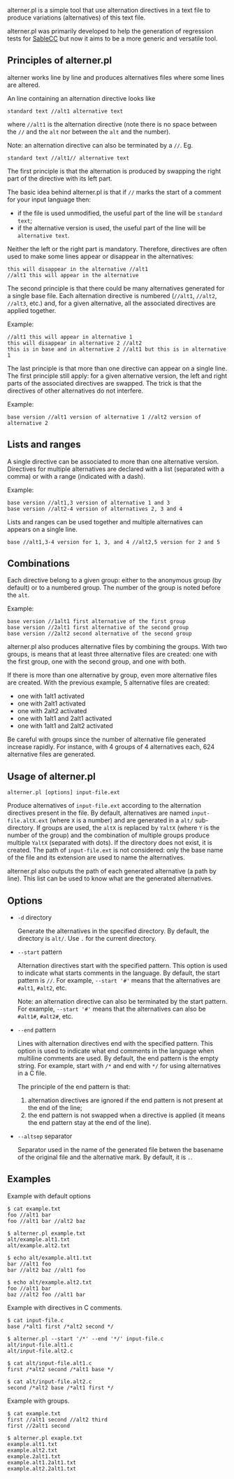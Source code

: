 alterner.pl is a simple tool that use alternation directives in a text file to produce variations (alternatives) of this text file.

alterner.pl was primarily developed to help the generation of regression tests for [SableCC][1] but now it aims to be a more generic and versatile tool.

  [1]: http://sablecc.org

Principles of alterner.pl
-------------------------

alterner works line by line and produces alternatives files where some lines are altered.

An line containing an alternation directive looks like

    standard text //alt1 alternative text

where `//alt1` is the alternation directive (note there is no space between the `//` and the `alt` nor between the `alt` and the number).

Note: an alternation directive can also be terminated by a `//`.
Eg.

    standard text //alt1// alternative text

The first principle is that the alternation is produced by swapping the right part of the directive with its left part.

The basic idea behind alterner.pl is that if `//` marks the start of a comment for your input language then:

* if the file is used unmodified, the useful part of the line will be `standard text`;
* if the alternative version is used, the useful part of the line will be `alternative text`.

Neither the left or the right part is mandatory.
Therefore, directives are often used to make some lines appear or disappear in the alternatives:

    this will disappear in the alternative //alt1
    //alt1 this will appear in the alternative


The second principle is that there could be many alternatives generated for a single base file.
Each alternation directive is numbered (`//alt1`, `//alt2`, `//alt3`, etc.) and, for a given alternative, all the associated directives are applied together.

Example:

    //alt1 this will appear in alternative 1
    this will disappear in alternative 2 //alt2
    this is in base and in alternative 2 //alt1 but this is in alternative 1

The last principle is that more than one directive can appear on a single line.
The first principle still apply: for a given alternative version, the left and right parts of the associated directives are swapped.
The trick is that the directives of other alternatives do not interfere.

Example:

    base version //alt1 version of alternative 1 //alt2 version of alternative 2


Lists and ranges
----------------

A single directive can be associated to more than one alternative version.
Directives for multiple alternatives are declared with a list (separated with a comma) or with a range (indicated with a dash).

Example:

    base version //alt1,3 version of alternative 1 and 3
    base version //alt2-4 version of alternatives 2, 3 and 4

Lists and ranges can be used together and multiple alternatives can appears on a single line.

    base //alt1,3-4 version for 1, 3, and 4 //alt2,5 version for 2 and 5


Combinations
------------

Each directive belong to a given group: either to the anonymous group (by default) or to a numbered group.
The number of the group is noted before the `alt`.

Example:

	base version //1alt1 first alternative of the first group
	base version //2alt1 first alternative of the second group
	base version //2alt2 second alternative of the second group

alterner.pl also produces alternative files by combining the groups.
With two groups, is means that at least three alternative files are created: one with the first group, one with the second group, and one with both.

If there is more than one alternative by group, even more alternative files are created.
With the previous example, 5 alternative files are created:

* one with 1alt1 activated
* one with 2alt1 activated
* one with 2alt2 activated
* one with 1alt1 and 2alt1 activated
* one with 1alt1 and 2alt2 activated

Be careful with groups since the number of alternative file generated increase rapidly.
For instance, with 4 groups of 4 alternatives each, 624 alternative files are generated.

Usage of alterner.pl
--------------------

    alterner.pl [options] input-file.ext

Produce alternatives of `input-file.ext` according to the alternation directives present in the file.
By default, alternatives are named `input-file.altX.ext` (where `X` is a number) and are generated in a `alt/` sub-directory.
If groups are used, the `altX` is replaced by `YaltX` (where `Y` is the number of the group) and the combination of multiple groups produce multiple `YaltX` (separated with dots).
If the directory does not exist, it is created.
The path of `input-file.ext` is not considered: only the base name of the file and its extension are used to name the alternatives.

alterner.pl also outputs the path of each generated alternative (a path by line).
This list can be used to know what are the generated alternatives.


Options
-------

* `-d` directory

  Generate the alternatives in the specified directory.
  By default, the directory is `alt/`.
  Use `.` for the current directory.

* `--start` pattern

  Alternation directives start with the specified pattern.
  This option is used to indicate what starts comments in the language.
  By default, the start pattern is `//`.
  For example, `--start '#'` means that the alternatives are `#alt1`, `#alt2`, etc.

  Note: an alternation directive can also be terminated by the start pattern.
  For example, `--start '#'` means that the alternatives can also be `#alt1#`, `#alt2#`, etc.

* `--end` pattern

  Lines with alternation directives end with the specified pattern.
  This option is used to indicate what end comments in the language when multiline comments are used.
  By default, the end pattern is the empty string. 
  For example, start with `/*` and end with `*/` for using alternatives in a C file. 

  The principle of the end pattern is that:

  1. alternation directives are ignored if the end pattern is not present at the end of the line;
  2. the end pattern is not swapped when a directive is applied (it means the end pattern stay at the end of the line).

* `--altsep` separator

  Separator used in the name of the generated file betwen the basename of the original file and the alternative mark.
  By default, it is `.`.

Examples
--------

Example with default options

    $ cat example.txt
    foo //alt1 bar
    foo //alt1 bar //alt2 baz

    $ alterner.pl example.txt
    alt/example.alt1.txt
    alt/example.alt2.txt

    $ echo alt/example.alt1.txt
    bar //alt1 foo
    bar //alt2 baz //alt1 foo

    $ echo alt/example.alt2.txt
    foo //alt1 bar
    baz //alt2 foo //alt1 bar


Example with directives in C comments.

    $ cat input-file.c
    base /*alt1 first /*alt2 second */

    $ alterner.pl --start '/*' --end '*/' input-file.c
    alt/input-file.alt1.c
    alt/input-file.alt2.c

    $ cat alt/input-file.alt1.c
    first /*alt2 second /*alt1 base */

    $ cat alt/input-file.alt2.c
    second /*alt2 base /*alt1 first */


Example with groups.

    $ cat example.txt
    first //alt1 second //alt2 third
    first //2alt1 second

    $ alterner.pl exaple.txt
    example.alt1.txt
    example.alt2.txt
    example.2alt1.txt
    example.alt1.2alt1.txt
    example.alt2.2alt1.txt
